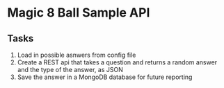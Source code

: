 # Magic 8 Ball Sample API   

## Tasks   
1. Load in possible asnwers from config file
1. Create a REST api that takes a question and returns a random answer and the type of the answer, as JSON
1. Save the answer in a MongoDB database for future reporting 